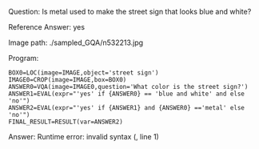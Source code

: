Question: Is metal used to make the street sign that looks blue and white?

Reference Answer: yes

Image path: ./sampled_GQA/n532213.jpg

Program:

```
BOX0=LOC(image=IMAGE,object='street sign')
IMAGE0=CROP(image=IMAGE,box=BOX0)
ANSWER0=VQA(image=IMAGE0,question='What color is the street sign?')
ANSWER1=EVAL(expr="'yes' if {ANSWER0} == 'blue and white' and else 'no'")
ANSWER2=EVAL(expr="'yes' if {ANSWER1} and {ANSWER0} =='metal' else 'no'")
FINAL_RESULT=RESULT(var=ANSWER2)
```
Answer: Runtime error: invalid syntax (<string>, line 1)

